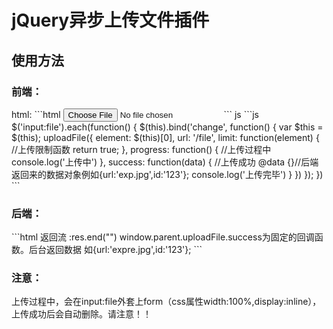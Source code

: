 <h1>jQuery异步上传文件插件</h1>
<h2>使用方法</h2>
<h3>前端：</h3>
html:
```html
<input type="file" name='file' id='file1'>
```
js
```js
	$('input:file').each(function() {
		$(this).bind('change', function() {
			var $this = $(this);
			uploadFile({
				element: $(this)[0],
				url: '/file',
				limit: function(element) { //上传限制函数
					return true;
				},
				progress: function() { //上传过程中
					console.log('上传中')
				},
				success: function(data) { //上传成功 @data {}//后端返回来的数据对象例如{url:'exp.jpg',id:'123'};
					console.log('上传完毕')
				}
			})
		});
	})
```
<h3>后端：</h3>
```html
返回流 :res.end("<body onload=parent.uploadFile.success("+JSON.stringify(data)+"))></body>")
window.parent.uploadFile.success为固定的回调函数。后台返回数据 如{url:'expre.jpg',id:'123'};
```
<h3>注意：</h3>
上传过程中，会在input:file外套上form（css属性width:100%,display:inline），上传成功后会自动删除。请注意！！

